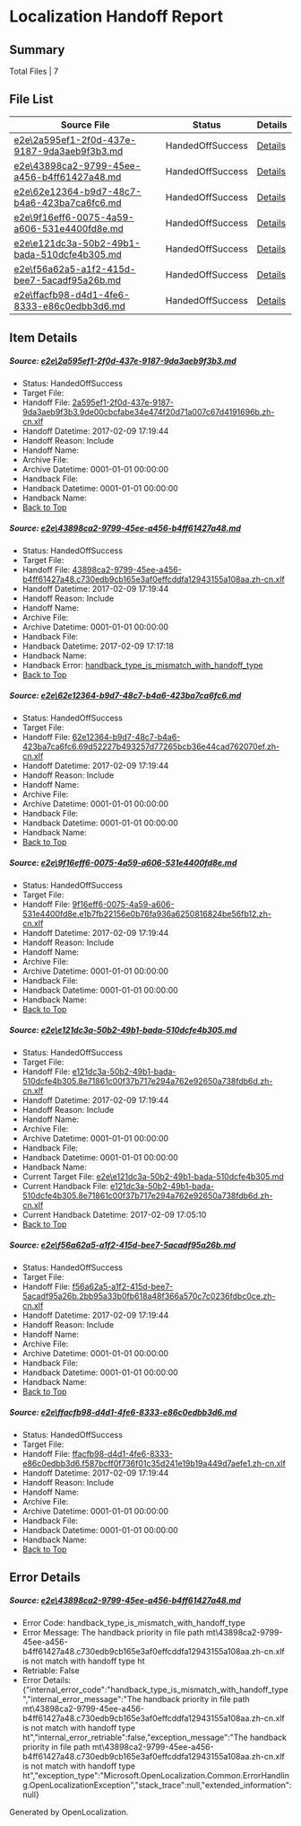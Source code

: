 # <a name='report-top'></a> Localization Handoff Report

## Summary
 Total Files | 7

## File List
 Source File | Status | Details 
 ----------- | ------ | ------- 
 [e2e\2a595ef1-2f0d-437e-9187-9da3aeb9f3b3.md](https://github.com/OpenLocalizationTestOrg/ol-test0/blob/3ebcfcfd11aecce8998103d94f6c8d5fe3ba5cec/e2e/2a595ef1-2f0d-437e-9187-9da3aeb9f3b3.md) | HandedOffSuccess | [Details](#6efb07f47d224102972bec09a690098c73ec58211)
 [e2e\43898ca2-9799-45ee-a456-b4ff61427a48.md](https://github.com/OpenLocalizationTestOrg/ol-test0/blob/f6e41b07a0bae3c0a18e6c8307bb9579f2dd3663/e2e/43898ca2-9799-45ee-a456-b4ff61427a48.md) | HandedOffSuccess | [Details](#976a0baa5d7b9be38055d34ffed433ca35f982234)
 [e2e\62e12364-b9d7-48c7-b4a6-423ba7ca6fc6.md](https://github.com/OpenLocalizationTestOrg/ol-test0/blob/b51d68ec6965a3dec2feecbd9c772740b3b861e3/e2e/62e12364-b9d7-48c7-b4a6-423ba7ca6fc6.md) | HandedOffSuccess | [Details](#be848307d4429944569a22fed68d1d504e4e8c675)
 [e2e\9f16eff6-0075-4a59-a606-531e4400fd8e.md](https://github.com/OpenLocalizationTestOrg/ol-test0/blob/466acbf3103dc6d27eab4ac8a4dce3822b8c0f85/e2e/9f16eff6-0075-4a59-a606-531e4400fd8e.md) | HandedOffSuccess | [Details](#b50045bb6181b2add402121beb43a2dddc30360e6)
 [e2e\e121dc3a-50b2-49b1-bada-510dcfe4b305.md](https://github.com/OpenLocalizationTestOrg/ol-test0/blob/0c6671cfc655c73f2c309c902b6411e000121f25/e2e/e121dc3a-50b2-49b1-bada-510dcfe4b305.md) | HandedOffSuccess | [Details](#6ec6bf40a73b203aa36f14826d8b0c049249f3ae7)
 [e2e\f56a62a5-a1f2-415d-bee7-5acadf95a26b.md](https://github.com/OpenLocalizationTestOrg/ol-test0/blob/a463dc07fb9825acb75f405c957b93247d7e47dd/e2e/f56a62a5-a1f2-415d-bee7-5acadf95a26b.md) | HandedOffSuccess | [Details](#0532a5328df5d1edb60da40d8c6f78c0c00ade818)
 [e2e\ffacfb98-d4d1-4fe6-8333-e86c0edbb3d6.md](https://github.com/OpenLocalizationTestOrg/ol-test0/blob/47f6c2736e485d8e99d5092ff734db6d2445860f/e2e/ffacfb98-d4d1-4fe6-8333-e86c0edbb3d6.md) | HandedOffSuccess | [Details](#2f7c42c7e271177da6fccd4e8e142398d68ae7ef9)

## Item Details
##### <a name='6efb07f47d224102972bec09a690098c73ec58211'></a> Source: [e2e\2a595ef1-2f0d-437e-9187-9da3aeb9f3b3.md](https://github.com/OpenLocalizationTestOrg/ol-test0/blob/3ebcfcfd11aecce8998103d94f6c8d5fe3ba5cec/e2e/2a595ef1-2f0d-437e-9187-9da3aeb9f3b3.md)
* Status: HandedOffSuccess
* Target File: 
* Handoff File: [2a595ef1-2f0d-437e-9187-9da3aeb9f3b3.9de00cbcfabe34e474f20d71a007c67d4191696b.zh-cn.xlf](https://github.com/OpenLocalizationTestOrg/ol-test0-handoff/blob/bd1a59e56ee1b3601fad1f53caca69e3f9ab92a8/ol-handoff/OpenLocalizationTestOrg/ol-test0-zhcn/shujia/ht/2a595ef1-2f0d-437e-9187-9da3aeb9f3b3.9de00cbcfabe34e474f20d71a007c67d4191696b.zh-cn.xlf)
* Handoff Datetime: 2017-02-09 17:19:44
* Handoff Reason: Include
* Handoff Name: 
* Archive File: 
* Archive Datetime: 0001-01-01 00:00:00
* Handback File: 
* Handback Datetime: 0001-01-01 00:00:00
* Handback Name: 
* [Back to Top](#report-top)

##### <a name='976a0baa5d7b9be38055d34ffed433ca35f982234'></a> Source: [e2e\43898ca2-9799-45ee-a456-b4ff61427a48.md](https://github.com/OpenLocalizationTestOrg/ol-test0/blob/f6e41b07a0bae3c0a18e6c8307bb9579f2dd3663/e2e/43898ca2-9799-45ee-a456-b4ff61427a48.md)
* Status: HandedOffSuccess
* Target File: 
* Handoff File: [43898ca2-9799-45ee-a456-b4ff61427a48.c730edb9cb165e3af0effcddfa12943155a108aa.zh-cn.xlf](https://github.com/OpenLocalizationTestOrg/ol-test0-handoff/blob/bd1a59e56ee1b3601fad1f53caca69e3f9ab92a8/ol-handoff/OpenLocalizationTestOrg/ol-test0-zhcn/shujia/ht/43898ca2-9799-45ee-a456-b4ff61427a48.c730edb9cb165e3af0effcddfa12943155a108aa.zh-cn.xlf)
* Handoff Datetime: 2017-02-09 17:19:44
* Handoff Reason: Include
* Handoff Name: 
* Archive File: 
* Archive Datetime: 0001-01-01 00:00:00
* Handback File: 
* Handback Datetime: 2017-02-09 17:17:18
* Handback Name: 
* Handback Error: [handback_type_is_mismatch_with_handoff_type](#976a0baa5d7b9be38055d34ffed433ca35f982234handback_type_is_mismatch_with_handoff_type)
* [Back to Top](#report-top)

##### <a name='be848307d4429944569a22fed68d1d504e4e8c675'></a> Source: [e2e\62e12364-b9d7-48c7-b4a6-423ba7ca6fc6.md](https://github.com/OpenLocalizationTestOrg/ol-test0/blob/b51d68ec6965a3dec2feecbd9c772740b3b861e3/e2e/62e12364-b9d7-48c7-b4a6-423ba7ca6fc6.md)
* Status: HandedOffSuccess
* Target File: 
* Handoff File: [62e12364-b9d7-48c7-b4a6-423ba7ca6fc6.69d52227b493257d77265bcb36e44cad762070ef.zh-cn.xlf](https://github.com/OpenLocalizationTestOrg/ol-test0-handoff/blob/bd1a59e56ee1b3601fad1f53caca69e3f9ab92a8/ol-handoff/OpenLocalizationTestOrg/ol-test0-zhcn/shujia/ht/62e12364-b9d7-48c7-b4a6-423ba7ca6fc6.69d52227b493257d77265bcb36e44cad762070ef.zh-cn.xlf)
* Handoff Datetime: 2017-02-09 17:19:44
* Handoff Reason: Include
* Handoff Name: 
* Archive File: 
* Archive Datetime: 0001-01-01 00:00:00
* Handback File: 
* Handback Datetime: 0001-01-01 00:00:00
* Handback Name: 
* [Back to Top](#report-top)

##### <a name='b50045bb6181b2add402121beb43a2dddc30360e6'></a> Source: [e2e\9f16eff6-0075-4a59-a606-531e4400fd8e.md](https://github.com/OpenLocalizationTestOrg/ol-test0/blob/466acbf3103dc6d27eab4ac8a4dce3822b8c0f85/e2e/9f16eff6-0075-4a59-a606-531e4400fd8e.md)
* Status: HandedOffSuccess
* Target File: 
* Handoff File: [9f16eff6-0075-4a59-a606-531e4400fd8e.e1b7fb22156e0b76fa936a6250816824be56fb12.zh-cn.xlf](https://github.com/OpenLocalizationTestOrg/ol-test0-handoff/blob/bd1a59e56ee1b3601fad1f53caca69e3f9ab92a8/ol-handoff/OpenLocalizationTestOrg/ol-test0-zhcn/shujia/ht/9f16eff6-0075-4a59-a606-531e4400fd8e.e1b7fb22156e0b76fa936a6250816824be56fb12.zh-cn.xlf)
* Handoff Datetime: 2017-02-09 17:19:44
* Handoff Reason: Include
* Handoff Name: 
* Archive File: 
* Archive Datetime: 0001-01-01 00:00:00
* Handback File: 
* Handback Datetime: 0001-01-01 00:00:00
* Handback Name: 
* [Back to Top](#report-top)

##### <a name='6ec6bf40a73b203aa36f14826d8b0c049249f3ae7'></a> Source: [e2e\e121dc3a-50b2-49b1-bada-510dcfe4b305.md](https://github.com/OpenLocalizationTestOrg/ol-test0/blob/0c6671cfc655c73f2c309c902b6411e000121f25/e2e/e121dc3a-50b2-49b1-bada-510dcfe4b305.md)
* Status: HandedOffSuccess
* Target File: 
* Handoff File: [e121dc3a-50b2-49b1-bada-510dcfe4b305.8e71861c00f37b717e294a762e92650a738fdb6d.zh-cn.xlf](https://github.com/OpenLocalizationTestOrg/ol-test0-handoff/blob/bd1a59e56ee1b3601fad1f53caca69e3f9ab92a8/ol-handoff/OpenLocalizationTestOrg/ol-test0-zhcn/shujia/ht/e121dc3a-50b2-49b1-bada-510dcfe4b305.8e71861c00f37b717e294a762e92650a738fdb6d.zh-cn.xlf)
* Handoff Datetime: 2017-02-09 17:19:44
* Handoff Reason: Include
* Handoff Name: 
* Archive File: 
* Archive Datetime: 0001-01-01 00:00:00
* Handback File: 
* Handback Datetime: 0001-01-01 00:00:00
* Handback Name: 
* Current Target File: [e2e\e121dc3a-50b2-49b1-bada-510dcfe4b305.md](https://github.com/OpenLocalizationTestOrg/ol-test0-zhcn/blob/c24ef9e6af4645a19b6398ac04b2c662c61fab76/e2e/e121dc3a-50b2-49b1-bada-510dcfe4b305.md)
* Current Handback File: [e121dc3a-50b2-49b1-bada-510dcfe4b305.8e71861c00f37b717e294a762e92650a738fdb6d.zh-cn.xlf](https://github.com/OpenLocalizationTestOrg/ol-test0-handback/blob/8030a046b489d29fae0b854b5e1322b93829f350/ol-handback/OpenLocalizationTestOrg/ol-test0-zhcn/shujia/ht/e121dc3a-50b2-49b1-bada-510dcfe4b305.8e71861c00f37b717e294a762e92650a738fdb6d.zh-cn.xlf)
* Current Handback Datetime: 2017-02-09 17:05:10
* [Back to Top](#report-top)

##### <a name='0532a5328df5d1edb60da40d8c6f78c0c00ade818'></a> Source: [e2e\f56a62a5-a1f2-415d-bee7-5acadf95a26b.md](https://github.com/OpenLocalizationTestOrg/ol-test0/blob/a463dc07fb9825acb75f405c957b93247d7e47dd/e2e/f56a62a5-a1f2-415d-bee7-5acadf95a26b.md)
* Status: HandedOffSuccess
* Target File: 
* Handoff File: [f56a62a5-a1f2-415d-bee7-5acadf95a26b.2bb95a33b0fb618a48f366a570c7c0236fdbc0ce.zh-cn.xlf](https://github.com/OpenLocalizationTestOrg/ol-test0-handoff/blob/bd1a59e56ee1b3601fad1f53caca69e3f9ab92a8/ol-handoff/OpenLocalizationTestOrg/ol-test0-zhcn/shujia/ht/f56a62a5-a1f2-415d-bee7-5acadf95a26b.2bb95a33b0fb618a48f366a570c7c0236fdbc0ce.zh-cn.xlf)
* Handoff Datetime: 2017-02-09 17:19:44
* Handoff Reason: Include
* Handoff Name: 
* Archive File: 
* Archive Datetime: 0001-01-01 00:00:00
* Handback File: 
* Handback Datetime: 0001-01-01 00:00:00
* Handback Name: 
* [Back to Top](#report-top)

##### <a name='2f7c42c7e271177da6fccd4e8e142398d68ae7ef9'></a> Source: [e2e\ffacfb98-d4d1-4fe6-8333-e86c0edbb3d6.md](https://github.com/OpenLocalizationTestOrg/ol-test0/blob/47f6c2736e485d8e99d5092ff734db6d2445860f/e2e/ffacfb98-d4d1-4fe6-8333-e86c0edbb3d6.md)
* Status: HandedOffSuccess
* Target File: 
* Handoff File: [ffacfb98-d4d1-4fe6-8333-e86c0edbb3d6.f587bcff0f736f01c35d241e19b19a449d7aefe1.zh-cn.xlf](https://github.com/OpenLocalizationTestOrg/ol-test0-handoff/blob/bd1a59e56ee1b3601fad1f53caca69e3f9ab92a8/ol-handoff/OpenLocalizationTestOrg/ol-test0-zhcn/shujia/ht/ffacfb98-d4d1-4fe6-8333-e86c0edbb3d6.f587bcff0f736f01c35d241e19b19a449d7aefe1.zh-cn.xlf)
* Handoff Datetime: 2017-02-09 17:19:44
* Handoff Reason: Include
* Handoff Name: 
* Archive File: 
* Archive Datetime: 0001-01-01 00:00:00
* Handback File: 
* Handback Datetime: 0001-01-01 00:00:00
* Handback Name: 
* [Back to Top](#report-top)


## Error Details
##### <a name='976a0baa5d7b9be38055d34ffed433ca35f982234handback_type_is_mismatch_with_handoff_type'></a> Source: [e2e\43898ca2-9799-45ee-a456-b4ff61427a48.md](#976a0baa5d7b9be38055d34ffed433ca35f982234)
* Error Code: handback_type_is_mismatch_with_handoff_type
* Error Message: The handback priority in file path mt\43898ca2-9799-45ee-a456-b4ff61427a48.c730edb9cb165e3af0effcddfa12943155a108aa.zh-cn.xlf is not match with handoff type ht
* Retriable: False
* Error Details: {"internal_error_code":"handback_type_is_mismatch_with_handoff_type","internal_error_message":"The handback priority in file path mt\\43898ca2-9799-45ee-a456-b4ff61427a48.c730edb9cb165e3af0effcddfa12943155a108aa.zh-cn.xlf is not match with handoff type ht","internal_error_retriable":false,"exception_message":"The handback priority in file path mt\\43898ca2-9799-45ee-a456-b4ff61427a48.c730edb9cb165e3af0effcddfa12943155a108aa.zh-cn.xlf is not match with handoff type ht","exception_type":"Microsoft.OpenLocalization.Common.ErrorHandling.OpenLocalizationException","stack_trace":null,"extended_information":null}


Generated by OpenLocalization.
